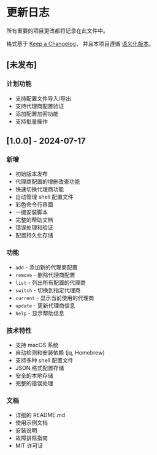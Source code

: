 # 更新日志

所有重要的项目更改都将记录在此文件中。

格式基于 [Keep a Changelog](https://keepachangelog.com/zh-CN/1.0.0/)，
并且本项目遵循 [语义化版本](https://semver.org/lang/zh-CN/)。

## [未发布]

### 计划功能
- 支持配置文件导入/导出
- 支持代理商配置验证
- 添加配置加密功能
- 支持批量操作

## [1.0.0] - 2024-07-17

### 新增
- 初始版本发布
- 代理商配置的增删改查功能
- 快速切换代理商功能
- 自动管理 shell 配置文件
- 彩色命令行界面
- 一键安装脚本
- 完整的帮助文档
- 错误处理和验证
- 配置持久化存储

### 功能
- `add` - 添加新的代理商配置
- `remove` - 删除代理商配置
- `list` - 列出所有配置的代理商
- `switch` - 切换到指定代理商
- `current` - 显示当前使用的代理商
- `update` - 更新代理商信息
- `help` - 显示帮助信息

### 技术特性
- 支持 macOS 系统
- 自动检测和安装依赖 (jq, Homebrew)
- 支持多种 shell 配置文件
- JSON 格式配置存储
- 安全的本地存储
- 完整的错误处理

### 文档
- 详细的 README.md
- 使用示例文档
- 安装说明
- 故障排除指南
- MIT 许可证